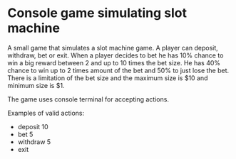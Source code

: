 # Console game simulating slot machine

A small game that simulates a slot machine game. A player can deposit, withdraw, bet or exit. When a player decides to bet he has 10% chance to win a big reward between 2 and up to 10 times the bet size. He has 40% chance to win up to 2 times amount of the bet and 50% to just lose the bet. There is a limitation of the bet size and the maximum size is $10 and minimum size is $1.

The game uses console terminal for accepting actions.

Examples of valid actions:
  - deposit 10
  - bet 5
  - withdraw 5
  - exit
